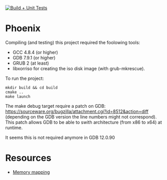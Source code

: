 [![Build + Unit Tests](https://github.com/boulangg/phoenix/actions/workflows/cmake.yml/badge.svg)](https://github.com/boulangg/phoenix/actions/workflows/cmake.yml)

# Phoenix

Compiling (and testing) this project required the foolowing tools:
* GCC 4.8.4 (or higher)
* GDB 7.9.1 (or higher)
* GRUB 2 (at least)
* libxorriso for creating the iso disk image (with grub-mkrescue).

To run the project:

	mkdir build && cd build
	cmake ..
	make launch

The make debug target require a patch on GDB: https://sourceware.org/bugzilla/attachment.cgi?id=8512&action=diff (depending on the GDB version the line numbers might not correspond). This patch allows GDB to be able to swith architecture (from x86 to x64) at runtime.

It seems this is not required anymore in GDB 12.0.90

# Resources

* [Memory mapping](doc/memory_map.md)

